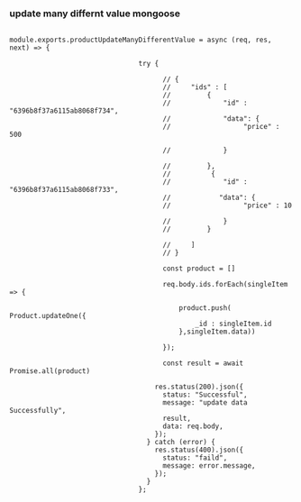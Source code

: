 ### update many differnt value mongoose

                                  module.exports.productUpdateManyDifferentValue = async (req, res, next) => {

                                    try {

                                          // {
                                          //     "ids" : [
                                          //         {
                                          //             "id" : "6396b8f37a6115ab8068f734",
                                          //             "data": {
                                          //                  "price" : 500

                                          //             }

                                          //         },
                                          //          {
                                          //             "id" : "6396b8f37a6115ab8068f733",
                                          //            "data": {
                                          //                  "price" : 10

                                          //             }
                                          //         }

                                          //     ]
                                          // }

                                          const product = []

                                          req.body.ids.forEach(singleItem => {

                                              product.push( Product.updateOne({
                                                  _id : singleItem.id
                                              },singleItem.data)) 

                                          });

                                          const result = await Promise.all(product)

                                        res.status(200).json({
                                          status: "Successful",
                                          message: "update data Successfully",
                                          result,
                                          data: req.body,
                                        });
                                      } catch (error) {
                                        res.status(400).json({
                                          status: "faild",
                                          message: error.message,
                                        });
                                      }
                                    };
